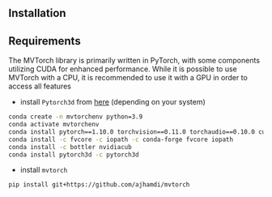 ## Installation


## Requirements

The MVTorch library is primarily written in PyTorch, with some components utilizing CUDA for enhanced performance. While it is possible to use MVTorch with a CPU, it is recommended to use it with a GPU in order to access all features

- install `Pytorch3d` from [here](https://github.com/facebookresearch/pytorch3d/blob/master/INSTALL.md) (depending on your system)
```bash
conda create -n mvtorchenv python=3.9
conda activate mvtorchenv
conda install pytorch==1.10.0 torchvision==0.11.0 torchaudio==0.10.0 cudatoolkit=10.2 -c pytorch
conda install -c fvcore -c iopath -c conda-forge fvcore iopath
conda install -c bottler nvidiacub
conda install pytorch3d -c pytorch3d
``` 

- install `mvtorch` 

```bash
pip install git+https://github.com/ajhamdi/mvtorch
``` 
